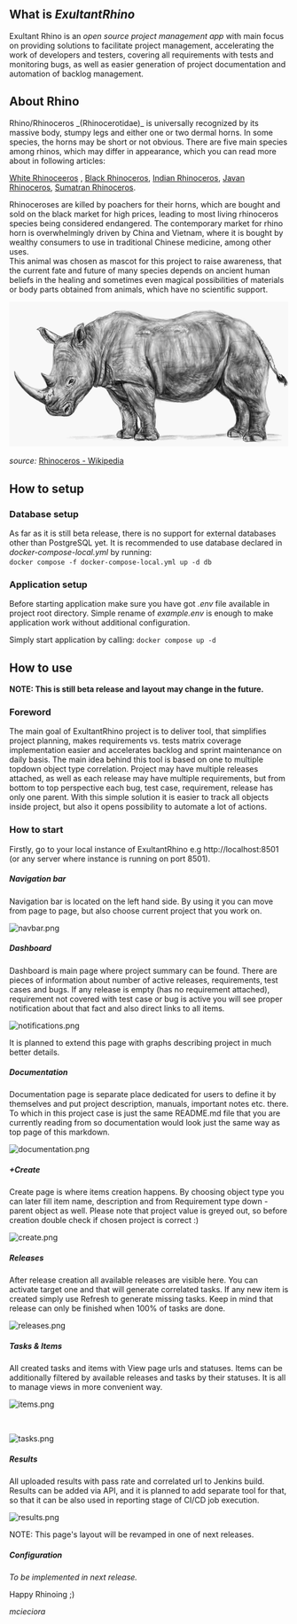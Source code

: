 <h2>What is <i>ExultantRhino</i></h2>
Exultant Rhino is an <i>open source project management app</i> with main focus on providing solutions to facilitate project management, accelerating the work of developers and testers, covering all requirements with tests and monitoring bugs, as well as easier generation of project documentation and automation of backlog management.

<h2>About Rhino</h2>
Rhino/Rhinoceros _(Rhinocerotidae)_ is universally recognized by its massive body, stumpy legs and either one or two dermal horns.   
In some species, the horns may be short or not obvious. There are five main species among rhinos, which may differ in appearance,   
which you can read more about in following articles: 

[White Rhinoceeros](https://en.wikipedia.org/wiki/White_rhinoceros) , [Black Rhinoceros](https://en.wikipedia.org/wiki/Black_rhinoceros), [Indian Rhinoceros](https://en.wikipedia.org/wiki/Indian_rhinoceros), [Javan Rhinoceros](https://en.wikipedia.org/wiki/Javan_rhinoceros), [Sumatran Rhinoceros](https://en.wikipedia.org/wiki/Sumatran_rhinoceros). 

Rhinoceroses are killed by poachers for their horns, which are bought and sold on the black market for high prices, leading to most living rhinoceros species being considered endangered. The contemporary market for rhino horn is overwhelmingly driven by China and Vietnam, where it is bought by wealthy consumers to use in traditional Chinese medicine, among other uses.  
This animal was chosen as mascot for this project to raise awareness, that the current fate and future of many species depends on ancient human beliefs in the healing and sometimes even magical possibilities of materials or body parts obtained from animals, which have no scientific support.

![rhino.png](doc/rhino.PNG)

_source:_ [Rhinoceros - Wikipedia](https://en.wikipedia.org/wiki/Rhinoceros)

<h2>How to setup</h2>

<h3>Database setup</h3>

As far as it is still beta release, there is no support for external databases other than PostgreSQL yet. It is recommended to use database declared in _docker-compose-local.yml_ by running:\
```docker compose -f docker-compose-local.yml up -d db```

<h3>Application setup</h3>
Before starting application make sure you have got <i>.env</i> file available in project root directory. Simple rename of <i>example.env</i> is enough to make application work without additional configuration.

Simply start application by calling:
```docker compose up -d```

<h2>How to use</h2>
<b>NOTE: This is still beta release and layout may change in the future.</b>

<h3>Foreword</h3>
The main goal of ExultantRhino project is to deliver tool, that simplifies project planning, makes requirements vs. tests matrix coverage implementation easier and accelerates backlog and sprint maintenance on daily basis. 
The main idea behind this tool is based on one to multiple topdown object type correlation. 
Project may have multiple releases attached, as well as each release may have multiple requirements, but from bottom to top perspective each bug, test case, requirement, release has only one parent. 
With this simple solution it is easier to track all objects inside project, but also it opens possibility to automate a lot of actions.

<h3>How to start</h3>

Firstly, go to your local instance of ExultantRhino e.g http://localhost:8501 (or any server where instance is running on port 8501).

<h5>Navigation bar</h5>
Navigation bar is located on the left hand side. By using it you can move from page to page, but also choose current project that you work on.

<br>

![navbar.png](doc/navbar.PNG)

<h5>Dashboard</h5>
Dashboard is main page where project summary can be found. There are pieces of information about number of active releases, requirements, test cases and bugs.
If any release is empty (has no requirement attached), requirement not covered with test case or bug is active you will see proper notification about that fact and also direct links to all items.

<br>

![notifications.png](doc/notifications.PNG)

It is planned to extend this page with graphs describing project in much better details.

<h5>Documentation</h5>
Documentation page is separate place dedicated for users to define it by themselves and put project description, manuals, important notes etc. there.
To which in this project case is just the same README.md file that you are currently reading from so documentation would look just the same way as top page of this markdown.

<br>

![documentation.png](doc/documentation.PNG)

<h5>+Create</h5>
Create page is where items creation happens. 
By choosing object type you can later fill item name, description and from Requirement type down - parent object as well. 
Please note that project value is greyed out, so before creation double check if chosen project is correct :)

<br>

![create.png](doc/create.PNG)

<h5>Releases</h5>
After release creation all available releases are visible here. 
You can activate target one and that will generate correlated tasks. 
If any new item is created simply use Refresh to generate missing tasks.
Keep in mind that release can only be finished when 100% of tasks are done.

<br>

![releases.png](doc/releases.PNG)

<h5>Tasks & Items</h5>
All created tasks and items with View page urls and statuses. Items can be additionally filtered by available releases and tasks by their statuses. It is all to manage views in more convenient way.

<br>

![items.png](doc/items.PNG)

<br>

![tasks.png](doc/tasks.PNG)

<h5>Results</h5>
All uploaded results with pass rate and correlated url to Jenkins build. Results can be added via API, and it is planned to add separate tool for that, so that it can be also used in reporting stage of CI/CD job execution.

<br>

![results.png](doc/results.PNG)

NOTE: This page's layout will be revamped in one of next releases.

<h5>Configuration</h5>
<i>To be implemented in next release.</i>

Happy Rhinoing ;)

_mcieciora_